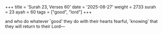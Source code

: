 +++
title = 'Surah 23, Verses 60'
date = '2025-08-27'
weight = 2733
surah = 23
ayah = 60
tags = ["good", "lord"]
+++

and who do whatever ˹good˺ they do with their hearts fearful, ˹knowing˺ that they will return to their Lord—